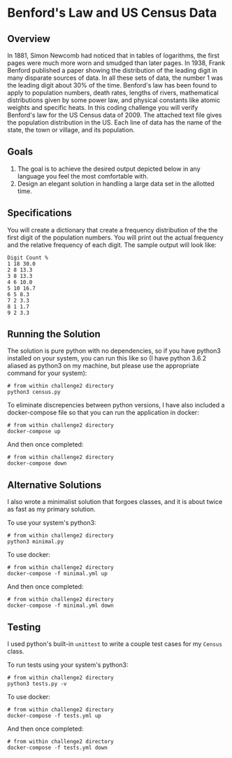 # Benford's Law and US Census Data

## Overview
In 1881, Simon Newcomb had noticed that in tables of logarithms, the first pages were much more worn and
smudged than later pages. In 1938, Frank Benford published a paper showing the distribution of the
leading digit in many disparate sources of data. In all these sets of data, the number 1 was the leading digit
about 30% of the time.
Benford's law has been found to apply to population numbers, death rates, lengths of rivers, mathematical
distributions given by some power law, and physical constants like atomic weights and specific heats.
In this coding challenge you will verify Benford's law for the US Census data of 2009. The attached text file
gives the population distribution in the US. Each line of data has the name of the state, the town or village,
and its population.

## Goals
1. The goal is to achieve the desired output depicted below in any language you feel the most
comfortable with.
2. Design an elegant​ solution in handling a large data set in the allotted time.

## Specifications
You will create a dictionary that create a frequency distribution of the the first digit of the population
numbers. You will print out the actual frequency and the relative frequency of each digit. The sample
output will look like:
```
Digit Count %
1 18 30.0
2 8 13.3
3 8 13.3
4 6 10.0
5 10 16.7
6 5 8.3
7 2 3.3
8 1 1.7
9 2 3.3
```

## Running the Solution
The solution is pure python with no dependencies, so if you have python3 installed on your system, you can run this like so (I have python 3.6.2 aliased as python3 on my machine, but please use the appropriate command for your system):

```shell
# from within challenge2 directory
python3 census.py
```

To eliminate discrepencies between python versions, I have also included a docker-compose file so that you can run the application in docker:

```shell
# from within challenge2 directory
docker-compose up
```

And then once completed:

```shell
# from within challenge2 directory
docker-compose down
```

## Alternative Solutions
I also wrote a minimalist solution that forgoes classes, and it is about twice as fast as my primary solution.

To use your system's python3:

```shell
# from within challenge2 directory
python3 minimal.py
```

To use docker:

```shell
# from within challenge2 directory
docker-compose -f minimal.yml up
```

And then once completed:

```shell
# from within challenge2 directory
docker-compose -f minimal.yml down
```

## Testing
I used python's built-in `unittest` to write a couple test cases for my `Census` class.

To run tests using your system's python3:

```shell
# from within challenge2 directory
python3 tests.py -v
```

To use docker:

```shell
# from within challenge2 directory
docker-compose -f tests.yml up
```

And then once completed:

```shell
# from within challenge2 directory
docker-compose -f tests.yml down
```